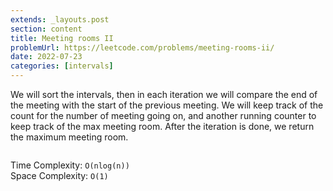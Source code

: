 ```yaml
---
extends: _layouts.post
section: content
title: Meeting rooms II
problemUrl: https://leetcode.com/problems/meeting-rooms-ii/
date: 2022-07-23
categories: [intervals]
---
```


We will sort the intervals, then in each iteration we will compare the end of the meeting with the start of the previous meeting. We will keep track of the count for the number of meeting going on, and another running counter to keep track of the max meeting room. After the iteration is done, we return the maximum meeting room.

```python

```

Time Complexity: `O(nlog(n))` <br/>
Space Complexity: `O(1)`